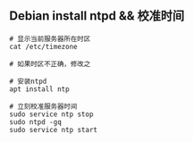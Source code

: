 ## Debian install ntpd && 校准时间



```shell
# 显示当前服务器所在时区
cat /etc/timezone

# 如果时区不正确，修改之

# 安装ntpd
apt install ntp

# 立刻校准服务器时间
sudo service ntp stop
sudo ntpd -gq
sudo service ntp start
```

